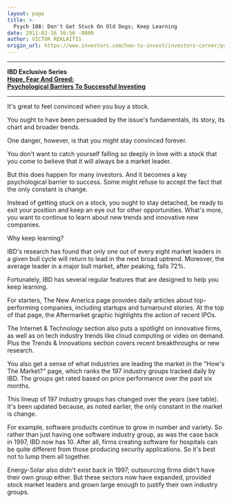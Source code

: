 ```yaml
---
layout: page
title: >-
  Psych 108: Don't Get Stuck On Old Dogs; Keep Learning
date: 2011-02-16 16:50 -0800
author: VICTOR REKLAITIS
origin_url: https://www.investors.com/how-to-invest/investors-corner/psych-108-dont-get-stuck-on-old-dogs-keep-learning
---
```





  



  



---

  

**IBD Exclusive Series  
[Hope, Fear And Greed:  
Psychological Barriers To Successful Investing](/NewsAndAnalysis/SpecialReport.aspx?id=562114)**   



---

  

  

  

It's great to feel convinced when you buy a stock.

  

You ought to have been persuaded by the issue's fundamentals, its story, its chart and broader trends.

  

One danger, however, is that you might stay convinced forever.

  

You don't want to catch yourself falling so deeply in love with a stock that you come to believe that it will always be a market leader.

  

But this does happen for many investors. And it becomes a key psychological barrier to success. Some might refuse to accept the fact that the only constant is change.

  

Instead of getting stuck on a stock, you ought to stay detached, be ready to exit your position and keep an eye out for other opportunities. What's more, you want to continue to learn about new trends and innovative new companies.

  

Why keep learning?

  

IBD's research has found that only one out of every eight market leaders in a given bull cycle will return to lead in the next broad uptrend. Moreover, the average leader in a major bull market, after peaking, falls 72%.

  

Fortunately, IBD has several regular features that are designed to help you keep learning.

  

For starters, The New America page provides daily articles about top-performing companies, including startups and turnaround stories. At the top of that page, the Aftermarket graphic highlights the action of recent IPOs.

  

The Internet & Technology section also puts a spotlight on innovative firms, as well as on tech industry trends like cloud computing or video on demand. Plus the Trends & Innovations section covers recent breakthroughs or new research.

  

You also get a sense of what industries are leading the market in the "How's The Market?" page, which ranks the 197 industry groups tracked daily by IBD. The groups get rated based on price performance over the past six months.

  

This lineup of 197 industry groups has changed over the years (see table). It's been updated because, as noted earlier, the only constant in the market is change.

  

For example, software products continue to grow in number and variety. So rather than just having one software industry group, as was the case back in 1997, IBD now has 10. After all, firms creating software for hospitals can be quite different from those producing security applications. So it's best not to lump them all together.

  

Energy-Solar also didn't exist back in 1997; outsourcing firms didn't have their own group either. But these sectors now have expanded, provided stock market leaders and grown large enough to justify their own industry groups.




